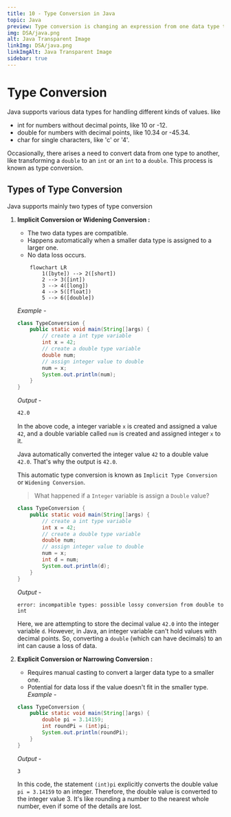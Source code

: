 ```yaml
---
title: 10 - Type Conversion in Java
topic: Java
preview: Type conversion is changing an expression from one data type to another...
img: DSA/java.png
alt: Java Transparent Image
linkImg: DSA/java.png
linkImgAlt: Java Transparent Image
sidebar: true
---
```

# Type Conversion
Java supports various data types for handling different kinds of values. like
- int for numbers without decimal points, like 10 or -12.
- double for numbers with decimal points, like 10.34 or -45.34.
- char for single characters, like 'c' or '4'.

Occasionally, there arises a need to convert data from one type to another, like transforming a `double` to an `int` or an `int` to a `double`. This process is known as type conversion.

## Types of Type Conversion
Java supports mainly two types of type conversion
1. **Implicit Conversion or Widening Conversion :**
    - The two data types are compatible.
    - Happens automatically when a smaller data type is assigned to a larger one.
    - No data loss occurs.
    ```mermaid
        flowchart LR
            1([byte]) --> 2([short])
            2 --> 3([int])
            3 --> 4([long])
            4 --> 5([float])
            5 --> 6([double])
    ```
    *Example* - 
    ```java
    class TypeConversion { 
        public static void main(String[]args) { 
            // create a int type variable
            int x = 42;
            // create a double type variable 
            double num; 
            // assign integer value to double 
            num = x; 
            System.out.println(num);
        } 
    }
    ```
    *Output* - 
    ```sh
    42.0
    ```
    In the above code, a integer variable `x` is created and assigned a value `42`, and a double variable called `num` is created and assigned integer `x` to it.

    Java automatically converted the integer value `42` to a double value `42.0`. That's why the output is `42.0`.

    This automatic type conversion is known as `Implicit Type Conversion` or `Widening Conversion`. 

    > What happened if a `Integer` variable is assign a `Double` value?  
    ```java
    class TypeConversion { 
        public static void main(String[]args) { 
            // create a int type variable
            int x = 42;
            // create a double type variable 
            double num; 
            // assign integer value to double 
            num = x; 
            int d = num;
            System.out.println(d);
        } 
    }
    ```
    *Output* - 
    ```
    error: incompatible types: possible lossy conversion from double to int
    ```
    Here, we are attempting to store the decimal value `42.0` into the integer variable `d`. However, in Java, an integer variable can't hold values with decimal points. So, converting a `double` (which can have decimals) to an int can cause a loss of data.

2. **Explicit Conversion or Narrowing Conversion :**
    - Requires manual casting to convert a larger data type to a smaller one.
    - Potential for data loss if the value doesn't fit in the smaller type.
    *Example* - 
    ```java
    class TypeConversion { 
        public static void main(String[]args) { 
            double pi = 3.14159;
            int roundPi = (int)pi;
            System.out.println(roundPi);
        } 
    }
    ```
    *Output* - 
    ```
    3
    ```
    In this code, the statement `(int)pi` explicitly converts the double value `pi = 3.14159` to an integer. Therefore, the double value is converted to the integer value 3. It's like rounding a number to the nearest whole number, even if some of the details are lost.